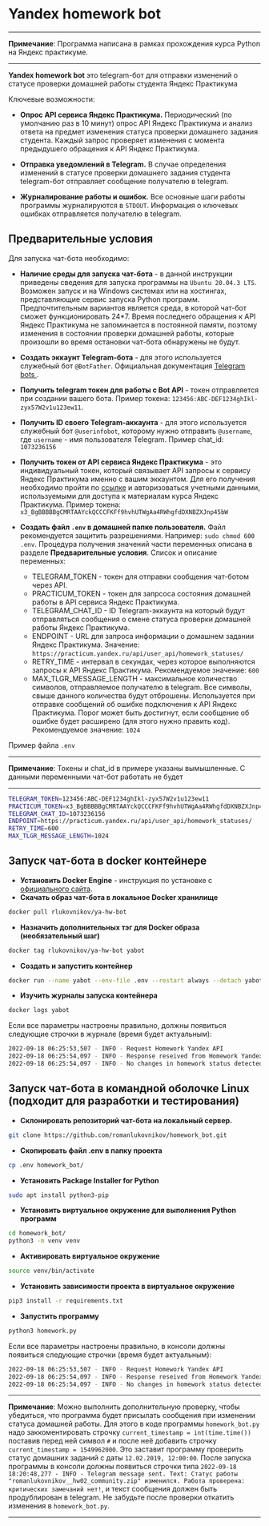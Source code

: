 # Yandex homework bot
----

**Примечание**: Программа написана в рамках прохождения курса Python на Яндекс практикуме.

----

**Yandex homework bot** это telegram-бот для отправки изменений о статусе проверки домашней работы студента Яндекс Практикума

Ключевые возможности:

* **Опрос API сервиса Яндекс Практикума.** Периодический (по умолчанию раз в 10 минут) опрос API Яндекс Практикума и анализ ответа на предмет изменения статуса проверки домашнего задания студента. Каждый запрос проверяет изменения с момента предыдушего обращения к API Яндекс Практикума.

* **Отправка уведомлений в Telegram.** В случае определения изменений в статусе проверки домашнего задания студента telegram-бот отправляет сообщение получателю в telegram.

* **Журналирование работы и ошибок.** Все основные шаги работы программы журналируются в `STDOUT`. Информация о ключевых ошибках отправляется получателю в telegram.

Предварительные условия
-------------------------------

Для запуска чат-бота необходимо:
* **Наличие среды для запуска чат-бота** - в данной инструкции приведены сведения для запуска программы на `Ubuntu 20.04.3 LTS`. Возможен запуск и на Windows системах или на хостингах, представляющие сервис запуска Python программ. Предпочтительным вариантов является среда, в которой чат-бот сможет функционировать 24*7. Время последнего обращения к API Яндекс Практикума не запоминается в постоянной памяти, поэтому изменения в состоянии проверки домашней работы, которые произошли во время остановки чат-бота обнаружены не будут.

* **Создать эккаунт Telegram-бота** - для этого используется служебный бот `@BotFather`. Официальная документация [Telegram bots ](https://core.telegram.org/bots).
* **Получить telegram токен для работы с Bot API** - токен отправляется при создании вашего бота. Пример токена: `123456:ABC-DEF1234ghIkl-zyx57W2v1u123ew11`. 
* **Получить ID своего Telegram-аккаунта** - для этого используется служебный бот `@userinfobot`, которому нужно отправить `@username`, где `username` - имя пользователя Telegram. Пример chat_id: `1073236156`
* **Получить токен от API сервиса Яндекс Практикума** - это индивидуальный токен, который связывает API запросы к сервису Яндекс Практикума именно с вашим эккаунтом. Для его получения необходимо пройти по [ссылке](https://oauth.yandex.ru/authorize?response_type=token&client_id=1d0b9dd4d652455a9eb710d450ff456a) и авторизоваться учетными данными, используемыми для доступа к материалам курса Яндекс Практикума. Пример токена: `x3_BgBBBBBgCMRTAAYckQCCCFKFf9hvhUTWgAa4RWhgfdDXNBZXJnp45bW`
* **Создать файл `.env` в домашней папке пользователя.** Файл рекомендуется защитить разрешениями. Например: `sudo chmod 600 .env`. Процедура получения значений части переменных описана в разделе **Предварительные условия**. Список и описание переменных:
    - TELEGRAM_TOKEN - токен для отправки сообщения чат-ботом через API.
    - PRACTICUM_TOKEN - токен для запрсоса состояния домашней работы в API сервиса Яндекс Практикума.
    - TELEGRAM_CHAT_ID - ID Telegram-эккаунта на который будут отправляться сообщения о смене статуса проверки домашней работы Яндекс Практикума.
    - ENDPOINT - URL для запроса информации о домашнем задании Яндекс Практикума. Значение: `https://practicum.yandex.ru/api/user_api/homework_statuses/`
    - RETRY_TIME - интервал в секундах, через которое выполняются запросы к API Яндекс Практикума. Рекомендуемое значение: `600`
    - MAX_TLGR_MESSAGE_LENGTH - максимальное количество символов, отправляемое получателю в telegram. Все символы, свыше данного количества будут отброшены. Используется при отправке сообщений об ошибке подключения к API Яндекс Практикума. Порог может быть достигнут, если сообщение об ошибке будет расширено (для этого нужно править код). Рекомендуемое значение: `1024`

Пример файла `.env`

----

**Примечание**: Токены и chat_id в примере указаны вымышленные. С данными переменными чат-бот работать не будет

----

```sh
TELEGRAM_TOKEN=123456:ABC-DEF1234ghIkl-zyx57W2v1u123ew11
PRACTICUM_TOKEN=x3_BgBBBBBgCMRTAAYckQCCCFKFf9hvhUTWgAa4RWhgfdDXNBZXJnp45bW
TELEGRAM_CHAT_ID=1073236156
ENDPOINT=https://practicum.yandex.ru/api/user_api/homework_statuses/
RETRY_TIME=600
MAX_TLGR_MESSAGE_LENGTH=1024
```


Запуск чат-бота в docker контейнере
--------------------

* **Установить Docker Engine** - инструкция по установке с [официального сайта](https://docs.docker.com/engine/install/). 
* **Скачать образ чат-бота в локальное Docker хранилище**
```sh
docker pull rlukovnikov/ya-hw-bot
```
* **Назначить дополнительных тэг для Docker образа (необязательный шаг)**
```sh
docker tag rlukovnikov/ya-hw-bot yabot
```
* **Создать и запустить контейнер**
```sh
docker run --name yabot --env-file .env --restart always --detach yabot
```
* **Изучить журналы запуска контейнера**
```sh
docker logs yabot
```
Если все параметры настроены правильно, должны появиться следующие строчки в журнале (время будет актуальным):
```sh
2022-09-18 06:25:53,507 - INFO - Request Homework Yandex API
2022-09-18 06:25:54,097 - INFO - Response reseived from Homework Yandex API
2022-09-18 06:25:54,097 - INFO - No changes in homework status detected
```

Запуск чат-бота в командной оболочке Linux (подходит для разработки и тестирования)
--------------------

* **Склонировать репозиторий чат-бота на локальный сервер.** 
```sh
git clone https://github.com/romanlukovnikov/homework_bot.git
```
* **Скопировать файл .env в папку проекта**
```sh
cp .env homework_bot/
```
* **Установить Package Installer for Python**
```sh
sudo apt install python3-pip
```
* **Установить виртуальное окружение для выполнения Python программ**
```sh
cd homework_bot/
python3 -m venv venv
```
* **Активировать виртуальное окружение**
```sh
source venv/bin/activate
```
* **Установить зависимости проекта в виртуальное окружение**
```sh
pip3 install -r requirements.txt
```
* **Запустить программу**
```sh
python3 homework.py
```
Если все параметры настроены правильно, в консоли должны появиться следующие строчки (время будет актуальным):
```sh
2022-09-18 06:25:53,507 - INFO - Request Homework Yandex API
2022-09-18 06:25:54,097 - INFO - Response reseived from Homework Yandex API
2022-09-18 06:25:54,097 - INFO - No changes in homework status detected
```
----

**Примечание**: Можно выполнить дополнительную проверку, чтобы убедиться, что программа будет присылать сообщения при изменении статуса домашней работы. Для этого в коде программы `homework_bot.py` надо заккоментировать строчку  `current_timestamp = int(time.time())` поставив перед ней символ `#` и после неё добавить строчку `current_timestamp = 1549962000`. Это заставит программу проверить статус домашних заданий с даты `12.02.2019, 12:00:00`. После запуска программы в консоли должны появиться строчки типа `2022-09-18 18:20:48,277 - INFO - Telegram message sent. Text: Статус работы "romanlukovnikov__hw02_community.zip" изменился. Работа проверена: критических замечаний нет!`, и текст сообщения должен быть продублирован в telegram. Не забудьте после проверки откатить изменения в `homework_bot.py`.

----
